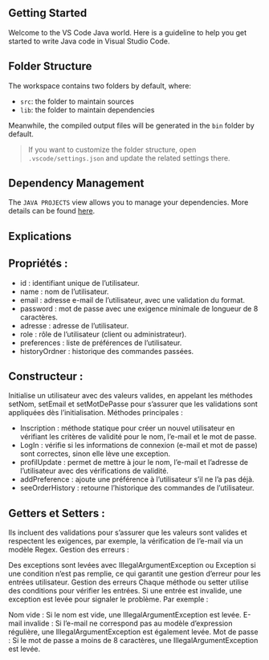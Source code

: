 ## Getting Started

Welcome to the VS Code Java world. Here is a guideline to help you get started to write Java code in Visual Studio Code.

## Folder Structure

The workspace contains two folders by default, where:

- `src`: the folder to maintain sources
- `lib`: the folder to maintain dependencies

Meanwhile, the compiled output files will be generated in the `bin` folder by default.

> If you want to customize the folder structure, open `.vscode/settings.json` and update the related settings there.

## Dependency Management

The `JAVA PROJECTS` view allows you to manage your dependencies. More details can be found [here](https://github.com/microsoft/vscode-java-dependency#manage-dependencies).

## Explications
## Propriétés :

- id : identifiant unique de l’utilisateur.
- name : nom de l’utilisateur.
- email : adresse e-mail de l’utilisateur, avec une validation du format.
- password : mot de passe avec une exigence minimale de longueur de 8 caractères.
- adresse : adresse de l’utilisateur.
- role : rôle de l’utilisateur (client ou administrateur).
- preferences : liste de préférences de l’utilisateur.
- historyOrdner : historique des commandes passées.

## Constructeur :

Initialise un utilisateur avec des valeurs valides, en appelant les méthodes setNom, setEmail et setMotDePasse pour s’assurer que les validations sont appliquées dès l’initialisation.
Méthodes principales :

- Inscription : méthode statique pour créer un nouvel utilisateur en vérifiant les critères de validité pour le nom, l’e-mail et le mot de passe.
- LogIn : vérifie si les informations de connexion (e-mail et mot de passe) sont correctes, sinon elle lève une exception.
- profilUpdate : permet de mettre à jour le nom, l’e-mail et l’adresse de l’utilisateur avec des vérifications de validité.
- addPreference : ajoute une préférence à l’utilisateur s’il ne l’a pas déjà.
- seeOrderHistory : retourne l’historique des commandes de l’utilisateur.

## Getters et Setters :

Ils incluent des validations pour s’assurer que les valeurs sont valides et respectent les exigences, par exemple, la vérification de l’e-mail via un modèle Regex.
Gestion des erreurs :

Des exceptions sont levées avec IllegalArgumentException ou Exception si une condition n’est pas remplie, ce qui garantit une gestion d’erreur pour les entrées utilisateur.
Gestion des erreurs
Chaque méthode ou setter utilise des conditions pour vérifier les entrées. Si une entrée est invalide, une exception est levée pour signaler le problème. Par exemple :

Nom vide : Si le nom est vide, une IllegalArgumentException est levée.
E-mail invalide : Si l’e-mail ne correspond pas au modèle d’expression régulière, une IllegalArgumentException est également levée.
Mot de passe : Si le mot de passe a moins de 8 caractères, une IllegalArgumentException est levée.